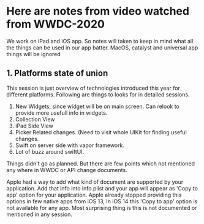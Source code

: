 # Here are notes from video watched from WWDC-2020

We work on iPad and iOS app. So notes will taken to keep in mind what all the things can be used in our app batter. MacOS, catalyst and universal app things will be ignored


## 1. Platforms state of union

This session is just overview of technologies introduced this year for different platforms.
Following are things to looks for in detailed sessions.
1. New Widgets, since widget will be on main screen. Can relook to provide more usefull info in widgets.
2. Collection View
3. iPad Side View
4. Picker Related changes. (Need to visit whole UIKit for finding useful changes.
5. Swift on server side with vapor framework.
6. Lot of buzz around swiftUI.

Things didn't go as planned. But there are few points which not mentioned any where in WWDC or API change documents.

Apple had a way to add what kind of document are supported by your application. Add that info into info.plist and your app will appear as 'Copy to app' option for your application. Apple already stopped providing this options in few native apps from iOS 13, In iOS 14 this 'Copy to app' option is not available for any app. Most surprising thing is this is not documented or mentioned in any session. 


